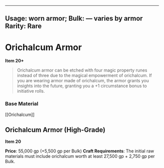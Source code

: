 
---
Usage: worn armor;
Bulk: — varies by armor
Rarity: Rare
---

# Orichalcum Armor

**Item 20+**

> Orichalcum armor can be etched with four magic property runes instead of three due to the magical empowerment of orichalcum. If you are wearing armor made of orichalcum, the armor grants you insights into the future, granting you a +1 circumstance bonus to initiative rolls.

### Base Material

[[Orichalcum]]


## Orichalcum Armor (High-Grade)

**Item 20**

 

**Price**: 55,000 gp (+5,500 gp per Bulk)
**Craft Requirements**: The initial raw materials must include orichalcum worth at least 27,500 gp + 2,750 gp per Bulk.

